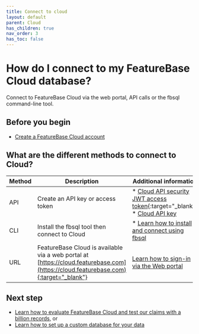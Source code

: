 ```yaml
---
title: Connect to cloud
layout: default
parent: Cloud
has_children: true
nav_order: 3
has_toc: false
---
```


# How do I connect to my FeatureBase Cloud database?

Connect to FeatureBase Cloud via the web portal, API calls or the fbsql command-line tool.

## Before you begin
* [Create a FeatureBase Cloud account](/docs/cloud/cloud-org/cloud-signup)

## What are the different methods to connect to Cloud?

| Method | Description | Additional information |
|---|---|---|
| API | Create an API key or access token | * [Cloud API security JWT access token](https://api-docs-featurebase-cloud.redoc.ly/latest#section/Security){:target="_blank"}<br/>* [Cloud API key](/docs/cloud/cloud-authentication/cloud-auth-manage) |
| CLI | Install the fbsql tool then connect to Cloud | * [Learn how to install and connect using fbsql](/docs/tools/fbsql/fbsql-home) |
| URL | FeatureBase Cloud is available via a web portal at [https://cloud.featurebase.com](https://cloud.featurebase.com){:target="_blank"} | [Learn how to sign-in via the Web portal](/docs/cloud/cloud-db-connect/cloud-login) |

## Next step

* [Learn how to evaluate FeatureBase Cloud and test our claims with a billion records](/docs/cloud/cloud-evaluate.md), or
* [Learn how to set up a custom database for your data](/docs/cloud/cloud-setup)
